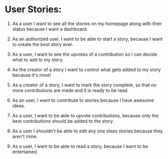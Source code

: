 # User Stories: 

1. As a user I want to see all the stories on my homepage along with their status because I want a dashboard.

1. As an authorized user, I want to be able to start a story, because I want to create the best story ever.

1. As a user, I want to see the upvotes of a contribution so I can decide what to add to my story.

1. As the creator of a story I want to control what gets added to my story because it's mine!

1. As a creator of a story, I want to mark the story complete, so that no more contributions are made and it is ready to be read.

1. As an user, I want to contribute to stories because I have awesome ideas.

1. As a user, I want to be able to upvote contributions, because only the best contributions should be added to the story.

1. As a user I shouldn't be able to edit any one elses stories because they aren't mine.

1. As a user, I want to be able to read a story, because I want to be entertained.
